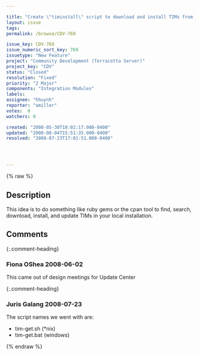 ```yaml
---

title: "Create \"timinstall\" script to download and install TIMs from the Forge"
layout: issue
tags: 
permalink: /browse/CDV-769

issue_key: CDV-769
issue_numeric_sort_key: 769
issuetype: "New Feature"
project: "Community Development (Terracotta Server)"
project_key: "CDV"
status: "Closed"
resolution: "Fixed"
priority: "2 Major"
components: "Integration Modules"
labels: 
assignee: "hhuynh"
reporter: "amiller"
votes:  0
watchers: 0

created: "2008-05-30T18:02:17.000-0400"
updated: "2008-08-04T15:51:35.000-0400"
resolved: "2008-07-23T17:01:51.000-0400"




---
```


{% raw %}

## Description

<div markdown="1" class="description">

This idea is to do something like ruby gems or the cpan tool to find, search, download, install, and update TIMs in your local installation.

</div>

## Comments


{:.comment-heading}
### **Fiona OShea** <span class="date">2008-06-02</span>

<div markdown="1" class="comment">

This came out of design meetings for Update Center

</div>


{:.comment-heading}
### **Juris Galang** <span class="date">2008-07-23</span>

<div markdown="1" class="comment">

The script names we went with are:

- tim-get.sh (\*nix)
- tim-get.bat (windows)



</div>



{% endraw %}
